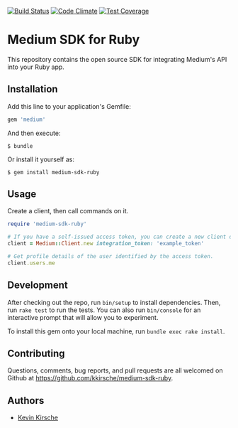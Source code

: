 [![Build Status](https://travis-ci.org/kkirsche/medium-sdk-ruby.svg)](https://travis-ci.org/kkirsche/medium-sdk-ruby) [![Code Climate](https://codeclimate.com/github/kkirsche/medium-sdk-ruby/badges/gpa.svg)](https://codeclimate.com/github/kkirsche/medium-sdk-ruby) [![Test Coverage](https://codeclimate.com/github/kkirsche/medium-sdk-ruby/badges/coverage.svg)](https://codeclimate.com/github/kkirsche/medium-sdk-ruby/coverage)

# Medium SDK for Ruby

This repository contains the open source SDK for integrating Medium's API into your Ruby app.

## Installation

Add this line to your application's Gemfile:

```ruby
gem 'medium'
```

And then execute:

    $ bundle

Or install it yourself as:

    $ gem install medium-sdk-ruby

## Usage

Create a client, then call commands on it.

```ruby
require 'medium-sdk-ruby'

# If you have a self-issued access token, you can create a new client directly:
client = Medium::Client.new integration_token: 'example_token'

# Get profile details of the user identified by the access token.
client.users.me
```

## Development

After checking out the repo, run `bin/setup` to install dependencies. Then, run `rake test` to run the tests. You can also run `bin/console` for an interactive prompt that will allow you to experiment.

To install this gem onto your local machine, run `bundle exec rake install`.

## Contributing

Questions, comments, bug reports, and pull requests are all welcomed on Github at https://github.com/kkirsche/medium-sdk-ruby.

## Authors

* [Kevin Kirsche](https://github.com/kkirsche)
